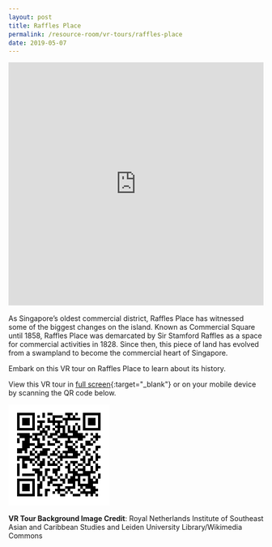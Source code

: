 ```yaml
---
layout: post
title: Raffles Place
permalink: /resource-room/vr-tours/raffles-place
date: 2019-05-07
---
```


<iframe width="100%" height="480px" src="https://poly.google.com/view/ef9-kN4w2yT/embed?chrome=min" frameborder="0" style="border:none;" allowvr="yes" allow="vr; xr; accelerometer; magnetometer; gyroscope; autoplay;" allowfullscreen mozallowfullscreen="true" webkitallowfullscreen="true" onmousewheel="" ></iframe>

As Singapore’s oldest commercial district, Raffles Place has witnessed some of the biggest changes on the island. Known as Commercial Square until 1858, Raffles Place was demarcated by Sir Stamford Raffles as a space for commercial activities in 1828. Since then, this piece of land has evolved from a swampland to become the commercial heart of Singapore.

Embark on this VR tour on Raffles Place to learn about its history.

View this VR tour in [full screen](https://poly.google.com/u/1/view/ef9-kN4w2yT){:target="_blank"} or on your mobile device by scanning the QR code below.

<img src="/images/qr-code-vr-raffles-place.png" alt="qr-staging-kallang-vr" style="width:200px;" />

**VR Tour Background Image Credit**: Royal Netherlands Institute of Southeast Asian and Caribbean Studies and Leiden University Library/Wikimedia Commons
